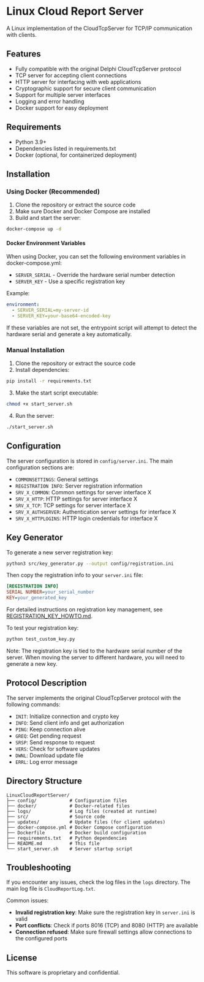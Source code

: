 # Linux Cloud Report Server

A Linux implementation of the CloudTcpServer for TCP/IP communication with clients.

## Features

- Fully compatible with the original Delphi CloudTcpServer protocol
- TCP server for accepting client connections
- HTTP server for interfacing with web applications
- Cryptographic support for secure client communication
- Support for multiple server interfaces
- Logging and error handling
- Docker support for easy deployment

## Requirements

- Python 3.9+
- Dependencies listed in requirements.txt
- Docker (optional, for containerized deployment)

## Installation

### Using Docker (Recommended)

1. Clone the repository or extract the source code
2. Make sure Docker and Docker Compose are installed
3. Build and start the server:

```bash
docker-compose up -d
```

#### Docker Environment Variables

When using Docker, you can set the following environment variables in docker-compose.yml:

- `SERVER_SERIAL` - Override the hardware serial number detection
- `SERVER_KEY` - Use a specific registration key

Example:
```yaml
environment:
  - SERVER_SERIAL=my-server-id
  - SERVER_KEY=your-base64-encoded-key
```

If these variables are not set, the entrypoint script will attempt to detect the hardware serial and generate a key automatically.

### Manual Installation

1. Clone the repository or extract the source code
2. Install dependencies:

```bash
pip install -r requirements.txt
```

3. Make the start script executable:

```bash
chmod +x start_server.sh
```

4. Run the server:

```bash
./start_server.sh
```

## Configuration

The server configuration is stored in `config/server.ini`. The main configuration sections are:

- `COMMONSETTINGS`: General settings
- `REGISTRATION INFO`: Server registration information
- `SRV_X_COMMON`: Common settings for server interface X
- `SRV_X_HTTP`: HTTP settings for server interface X
- `SRV_X_TCP`: TCP settings for server interface X
- `SRV_X_AUTHSERVER`: Authentication server settings for interface X
- `SRV_X_HTTPLOGINS`: HTTP login credentials for interface X

## Key Generator

To generate a new server registration key:

```bash
python3 src/key_generator.py --output config/registration.ini
```

Then copy the registration info to your `server.ini` file:

```ini
[REGISTRATION INFO]
SERIAL NUMBER=your_serial_number
KEY=your_generated_key
```

For detailed instructions on registration key management, see [REGISTRATION_KEY_HOWTO.md](REGISTRATION_KEY_HOWTO.md).

To test your registration key:

```bash
python test_custom_key.py
```

Note: The registration key is tied to the hardware serial number of the server. When moving the server to different hardware, you will need to generate a new key.

## Protocol Description

The server implements the original CloudTcpServer protocol with the following commands:

- `INIT`: Initialize connection and crypto key
- `INFO`: Send client info and get authorization
- `PING`: Keep connection alive
- `GREQ`: Get pending request
- `SRSP`: Send response to request
- `VERS`: Check for software updates
- `DWNL`: Download update file
- `ERRL`: Log error message

## Directory Structure

```
LinuxCloudReportServer/
├── config/            # Configuration files
├── docker/            # Docker-related files
├── logs/              # Log files (created at runtime)
├── src/               # Source code
├── updates/           # Update files (for client updates)
├── docker-compose.yml # Docker Compose configuration
├── Dockerfile         # Docker build configuration
├── requirements.txt   # Python dependencies
├── README.md          # This file
└── start_server.sh    # Server startup script
```

## Troubleshooting

If you encounter any issues, check the log files in the `logs` directory. The main log file is `CloudReportLog.txt`.

Common issues:

- **Invalid registration key**: Make sure the registration key in `server.ini` is valid
- **Port conflicts**: Check if ports 8016 (TCP) and 8080 (HTTP) are available
- **Connection refused**: Make sure firewall settings allow connections to the configured ports

## License

This software is proprietary and confidential. 
